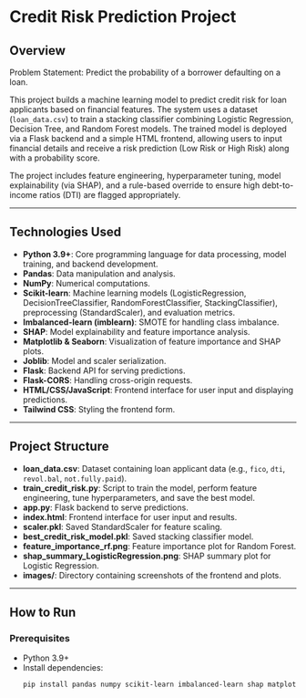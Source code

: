 # Credit Risk Prediction Project

## Overview

Problem Statement: Predict the probability of a borrower defaulting on a loan.

This project builds a machine learning model to predict credit risk for loan applicants based on financial features. The system uses a dataset (`loan_data.csv`) to train a stacking classifier combining Logistic Regression, Decision Tree, and Random Forest models. The trained model is deployed via a Flask backend and a simple HTML frontend, allowing users to input financial details and receive a risk prediction (Low Risk or High Risk) along with a probability score.

The project includes feature engineering, hyperparameter tuning, model explainability (via SHAP), and a rule-based override to ensure high debt-to-income ratios (DTI) are flagged appropriately.

---

## Technologies Used

- **Python 3.9+**: Core programming language for data processing, model training, and backend development.
- **Pandas**: Data manipulation and analysis.
- **NumPy**: Numerical computations.
- **Scikit-learn**: Machine learning models (LogisticRegression, DecisionTreeClassifier, RandomForestClassifier, StackingClassifier), preprocessing (StandardScaler), and evaluation metrics.
- **Imbalanced-learn (imblearn)**: SMOTE for handling class imbalance.
- **SHAP**: Model explainability and feature importance analysis.
- **Matplotlib & Seaborn**: Visualization of feature importance and SHAP plots.
- **Joblib**: Model and scaler serialization.
- **Flask**: Backend API for serving predictions.
- **Flask-CORS**: Handling cross-origin requests.
- **HTML/CSS/JavaScript**: Frontend interface for user input and displaying predictions.
- **Tailwind CSS**: Styling the frontend form.

---

## Project Structure

- **loan_data.csv**: Dataset containing loan applicant data (e.g., `fico`, `dti`, `revol.bal`, `not.fully.paid`).
- **train_credit_risk.py**: Script to train the model, perform feature engineering, tune hyperparameters, and save the best model.
- **app.py**: Flask backend to serve predictions.
- **index.html**: Frontend interface for user input and results.
- **scaler.pkl**: Saved StandardScaler for feature scaling.
- **best_credit_risk_model.pkl**: Saved stacking classifier model.
- **feature_importance_rf.png**: Feature importance plot for Random Forest.
- **shap_summary_LogisticRegression.png**: SHAP summary plot for Logistic Regression.
- **images/**: Directory containing screenshots of the frontend and plots.

---

## How to Run

### Prerequisites
- Python 3.9+
- Install dependencies:
  ```bash
  pip install pandas numpy scikit-learn imbalanced-learn shap matplotlib seaborn flask flask-cors joblib
